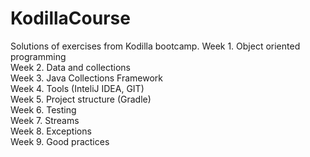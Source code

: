 # KodillaCourse

Solutions of exercises from Kodilla bootcamp.
Week 1. Object oriented programming  
Week 2. Data and collections  
Week 3. Java Collections Framework   
Week 4. Tools (InteliJ IDEA, GIT)  
Week 5. Project structure (Gradle)  
Week 6. Testing   
Week 7. Streams  
Week 8. Exceptions  
Week 9. Good practices  
 
